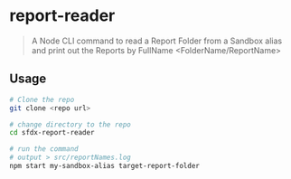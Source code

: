 # report-reader

> A Node CLI command to read a Report Folder from a Sandbox alias and print out the Reports by FullName <FolderName/ReportName>

## Usage

```bash
# Clone the repo
git clone <repo url>

# change directory to the repo
cd sfdx-report-reader

# run the command
# output > src/reportNames.log
npm start my-sandbox-alias target-report-folder
```